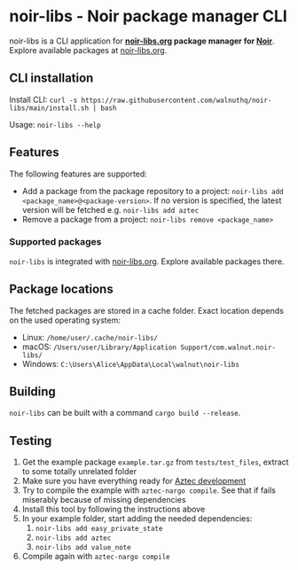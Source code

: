 # noir-libs - Noir package manager CLI

noir-libs is a CLI application for **[noir-libs.org](https://noir-libs.org/) package manager for [Noir](https://noir-lang.org/)**. Explore available packages at [noir-libs.org](https://noir-libs.org/).
   
## CLI installation

Install CLI: `curl -s https://raw.githubusercontent.com/walnuthq/noir-libs/main/install.sh | bash`

Usage: `noir-libs --help`

## Features

The following features are supported:
- Add a package from the package repository to a project: `noir-libs add <package_name>@<package-version>`. 
  If no version is specified, the latest version will be fetched e.g. `noir-libs add aztec`
- Remove a package from a project: `noir-libs remove <package_name>`

### Supported packages

`noir-libs` is integrated with [noir-libs.org](https://noir-libs.org/). Explore available packages there. 

## Package locations

The fetched packages are stored in a cache folder. Exact location depends on the used operating system:
- Linux: `/home/user/.cache/noir-libs/`
- macOS: `/Users/user/Library/Application Support/com.walnut.noir-libs/`
- Windows: `C:\Users\Alice\AppData\Local\walnut\noir-libs`

## Building
`noir-libs` can be built with a command `cargo build --release`.

## Testing

1. Get the example package `example.tar.gz` from `tests/test_files`, extract to some totally unrelated folder
1. Make sure you have everything ready for [Aztec development](https://docs.aztec.network/guides/getting_started)
1. Try to compile the example with `aztec-nargo compile`. See that if fails miserably because of missing dependencies
1. Install this tool by following the instructions above
1. In your example folder, start adding the needed dependencies:
    1. `noir-libs add easy_private_state`
    1. `noir-libs add aztec`
    1. `noir-libs add value_note`
1. Compile again with `aztec-nargo compile`